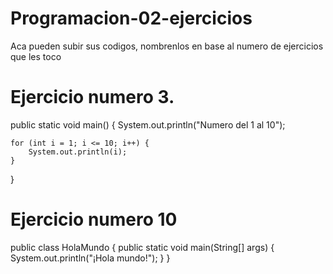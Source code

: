 # Programacion-02-ejercicios
Aca pueden subir sus codigos, nombrenlos en base al numero de ejercicios que les toco

# Ejercicio numero 3.

public static void main() {
    System.out.println("Numero del 1 al 10");

    for (int i = 1; i <= 10; i++) {
        System.out.println(i);
    }
}

# Ejercicio numero 10


public class HolaMundo {
    public static void main(String[] args) {
        System.out.println("¡Hola mundo!");
    }
}


